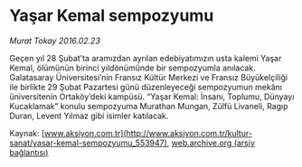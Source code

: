 # Yaşar Kemal sempozyumu

*Murat Tokay 2016.02.23*

<div class="pNewsDetailMainContent ctx_content" itemprop="articleBody">
 <p>
  Geçen yıl 28 Şubat’ta aramızdan ayrılan edebiyatımızın usta kalemi Yaşar Kemal, ölümünün birinci yıldönümünde bir sempozyumla anılacak. Galatasaray Üniversitesi’nin Fransız Kültür Merkezi ve Fransız Büyükelçiliği  ile birlikte 29 Şubat Pazartesi günü düzenleyeceği sempozyumun mekânı üniversitenin Ortaköy’deki kampüsü. “Yaşar Kemal: İnsanı, Toplumu, Dünyayı Kucaklamak” konulu sempozyuma Murathan Mungan, Zülfü Livaneli, Ragıp Duran, Levent Yılmaz gibi isimler katılacak.
 </p>
</div>


Kaynak: [www.aksiyon.com.tr](http://www.aksiyon.com.tr/kultur-sanat/yasar-kemal-sempozyumu_553947), [web.archive.org (arşiv bağlantısı)](http://web.archive.org/web/20160224092954/http://www.aksiyon.com.tr/kultur-sanat/yasar-kemal-sempozyumu_553947)
